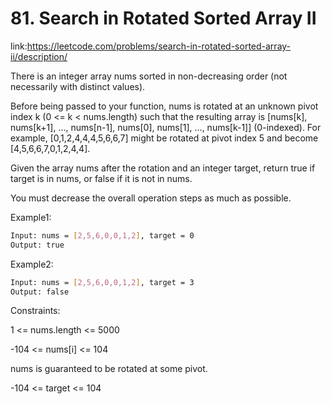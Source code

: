 
# 81. Search in Rotated Sorted Array II














link:https://leetcode.com/problems/search-in-rotated-sorted-array-ii/description/

There is an integer array nums sorted in non-decreasing order (not necessarily with distinct values).

Before being passed to your function, nums is rotated at an unknown pivot index k (0 <= k < nums.length) such that the resulting array is [nums[k], nums[k+1], ..., nums[n-1], nums[0], nums[1], ..., nums[k-1]] (0-indexed). For example, [0,1,2,4,4,4,5,6,6,7] might be rotated at pivot index 5 and become [4,5,6,6,7,0,1,2,4,4].

Given the array nums after the rotation and an integer target, return true if target is in nums, or false if it is not in nums.

You must decrease the overall operation steps as much as possible.




Example1:
```bash
Input: nums = [2,5,6,0,0,1,2], target = 0
Output: true


```

Example2:
```bash
Input: nums = [2,5,6,0,0,1,2], target = 3
Output: false


```









Constraints:

1 <= nums.length <= 5000

-104 <= nums[i] <= 104

nums is guaranteed to be rotated at some pivot.

-104 <= target <= 104
